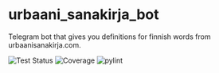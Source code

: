 # urbaani_sanakirja_bot

Telegram bot that gives you definitions for finnish words from urbaanisanakirja.com.

![Test Status](https://github.com/jburn/urbaani_sanakirja_bot/actions/workflows/tests.yml/badge.svg)
![Coverage](https://codecov.io/gh/YOUR_GITHUB_USERNAME/YOUR_REPOSITORY/branch/main/graph/badge.svg)
![pylint](https://img.shields.io/badge/pylint-10.00-green?logo=python&logoColor=white)

